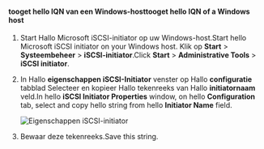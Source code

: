 <!--author=SharS last changed: 9/17/15-->

#### <a name="tooget-hello-iqn-of-a-windows-host"></a><span data-ttu-id="abe83-101">tooget hello IQN van een Windows-host</span><span class="sxs-lookup"><span data-stu-id="abe83-101">tooget hello IQN of a Windows host</span></span>
1. <span data-ttu-id="abe83-102">Start Hallo Microsoft iSCSI-initiator op uw Windows-host.</span><span class="sxs-lookup"><span data-stu-id="abe83-102">Start hello Microsoft iSCSI initiator on your Windows host.</span></span> <span data-ttu-id="abe83-103">Klik op **Start** > **Systeembeheer** > **iSCSI-initiator**.</span><span class="sxs-lookup"><span data-stu-id="abe83-103">Click **Start** > **Administrative Tools** > **iSCSI initiator**.</span></span>
2. <span data-ttu-id="abe83-104">In Hallo **eigenschappen iSCSI-Initiator** venster op Hallo **configuratie** tabblad Selecteer en kopieer Hallo tekenreeks van Hallo **initiatornaam** veld.</span><span class="sxs-lookup"><span data-stu-id="abe83-104">In hello **iSCSI Initiator Properties** window, on hello **Configuration** tab, select and copy hello string from hello **Initiator Name** field.</span></span>
   
    ![Eigenschappen iSCSI-initiator](./media/storsimple-get-iqn/HCS_iSCSIInitiatorPropertiesFigureIQN-include.png)
3. <span data-ttu-id="abe83-106">Bewaar deze tekenreeks.</span><span class="sxs-lookup"><span data-stu-id="abe83-106">Save this string.</span></span>

